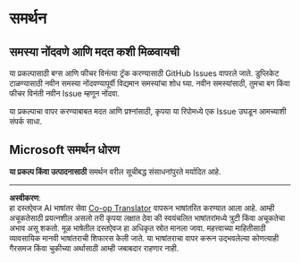 <!--
CO_OP_TRANSLATOR_METADATA:
{
  "original_hash": "cd89329575372232e59605f7a08ae0df",
  "translation_date": "2025-08-27T09:40:07+00:00",
  "source_file": "SUPPORT.md",
  "language_code": "mr"
}
-->
# समर्थन

## समस्या नोंदवणे आणि मदत कशी मिळवायची  

या प्रकल्पासाठी बग्स आणि फीचर विनंत्या ट्रॅक करण्यासाठी GitHub Issues वापरले जाते. डुप्लिकेट टाळण्यासाठी नवीन समस्या नोंदवण्यापूर्वी विद्यमान समस्यांचा शोध घ्या. नवीन समस्यांसाठी, तुमचा बग किंवा फीचर विनंती नवीन Issue म्हणून नोंदवा.

या प्रकल्पाचा वापर करण्याबाबत मदत आणि प्रश्नांसाठी, कृपया या रिपोमध्ये एक Issue उघडून आमच्याशी संपर्क साधा.

## Microsoft समर्थन धोरण  

**या प्रकल्प किंवा उत्पादनासाठी** समर्थन वरील सूचीबद्ध संसाधनांपुरते मर्यादित आहे.

---

**अस्वीकरण**:  
हा दस्तऐवज AI भाषांतर सेवा [Co-op Translator](https://github.com/Azure/co-op-translator) वापरून भाषांतरित करण्यात आला आहे. आम्ही अचूकतेसाठी प्रयत्नशील असलो तरी कृपया लक्षात ठेवा की स्वयंचलित भाषांतरांमध्ये त्रुटी किंवा अचूकतेचा अभाव असू शकतो. मूळ भाषेतील दस्तऐवज हा अधिकृत स्रोत मानला जावा. महत्त्वाच्या माहितीसाठी व्यावसायिक मानवी भाषांतराची शिफारस केली जाते. या भाषांतराचा वापर करून उद्भवलेल्या कोणत्याही गैरसमज किंवा चुकीच्या अर्थासाठी आम्ही जबाबदार राहणार नाही.